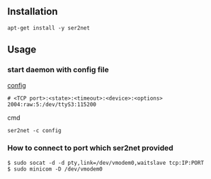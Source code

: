 ## Installation
```
apt-get install -y ser2net
```

## Usage
### start daemon with config file
[config](https://github.com/I2SE/ser2net/blob/master/ser2net.conf)
```
# <TCP port>:<state>:<timeout>:<device>:<options>
2004:raw:5:/dev/ttyS3:115200
```

cmd
```
ser2net -c config
```


### How to connect to port which ser2net provided
```
$ sudo socat -d -d pty,link=/dev/vmodem0,waitslave tcp:IP:PORT
$ sudo minicom -D /dev/vmodem0
```
